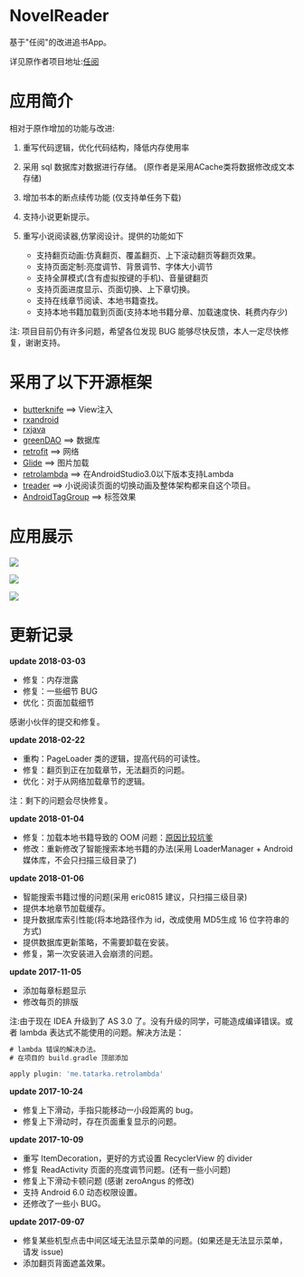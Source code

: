 # NovelReader

基于"任阅"的改进追书App。

详见原作者项目地址:[任阅](https://github.com/JustWayward/BookReader)

# 应用简介

相对于原作增加的功能与改进:

1. 重写代码逻辑，优化代码结构，降低内存使用率
2. 采用 sql 数据库对数据进行存储。 (原作者是采用ACache类将数据修改成文本存储)
3. 增加书本的断点续传功能 (仅支持单任务下载)
4. 支持小说更新提示。
5. 重写小说阅读器,仿掌阅设计。提供的功能如下

   * 支持翻页动画:仿真翻页、覆盖翻页、上下滚动翻页等翻页效果。
   * 支持页面定制:亮度调节、背景调节、字体大小调节
   * 支持全屏模式(含有虚拟按键的手机)、音量键翻页
   * 支持页面进度显示、页面切换、上下章切换。
   * 支持在线章节阅读、本地书籍查找。
   * 支持本地书籍加载到页面(支持本地书籍分章、加载速度快、耗费内存少)

注: 项目目前仍有许多问题，希望各位发现 BUG 能够尽快反馈，本人一定尽快修复，谢谢支持。

# 采用了以下开源框架

* [butterknife](https://github.com/JakeWharton/butterknife)    ==>    View注入
* [rxandroid](https://github.com/ReactiveX/RxAndroid)
* [rxjava](https://github.com/ReactiveX/RxJava)
* [greenDAO](https://github.com/greenrobot/greenDAO)    ==>    数据库
* [retrofit](https://github.com/square/retrofit)  ==> 网络
* [Glide](https://github.com/bumptech/glide)    ==>    图片加载
* [retrolambda](https://github.com/orfjackal/retrolambda)    ==>    在AndroidStudio3.0以下版本支持Lambda
* [treader](https://github.com/PeachBlossom/treader)    ==>    小说阅读页面的切换动画及整体架构都来自这个项目。
* [AndroidTagGroup](https://github.com/2dxgujun/AndroidTagGroup)    ==>    标签效果
# 应用展示

![](https://github.com/newbiechen1024/NovelReader/blob/master/screenshot/reader.gif)

![](https://github.com/newbiechen1024/NovelReader/blob/master/screenshot/load_local_file.gif)

![](https://github.com/newbiechen1024/NovelReader/blob/master/screenshot/download.gif)

# 更新记录

**update 2018-03-03**

* 修复：内存泄露
* 修复：一些细节 BUG
* 优化：页面加载细节

感谢小伙伴的提交和修复。

**update 2018-02-22**

* 重构：PageLoader 类的逻辑，提高代码的可读性。
* 修复：翻页到正在加载章节，无法翻页的问题。
* 优化：对于从网络加载章节的逻辑。

注：剩下的问题会尽快修复。

**update 2018-01-04**

* 修复：加载本地书籍导致的 OOM 问题：[原因比较坑爹](https://github.com/newbiechen1024/NovelReader/issues/26)
* 修改：重新修改了智能搜索本地书籍的办法(采用 LoaderManager + Android 媒体库，不会只扫描三级目录了)

**update 2018-01-06**

* 智能搜索书籍过慢的问题(采用 eric0815 建议，只扫描三级目录)
* 提供本地章节加载缓存。
* 提升数据库索引性能(将本地路径作为 id，改成使用 MD5生成 16 位字符串的方式)
* 提供数据库更新策略，不需要卸载在安装。
* 修复，第一次安装进入会崩溃的问题。

**update 2017-11-05**

* 添加每章标题显示
* 修改每页的排版

注:由于现在 IDEA 升级到了 AS 3.0 了。没有升级的同学，可能造成编译错误。或者 lambda 表达式不能使用的问题。解决方法是：

```gradle
# lambda 错误的解决办法。
# 在项目的 build.gradle 顶部添加

apply plugin: 'me.tatarka.retrolambda'
```

**update 2017-10-24**

* 修复上下滑动，手指只能移动一小段距离的 bug。
* 修复上下滑动时，存在页面重复显示的问题。

**update 2017-10-09**

* 重写 ItemDecoration，更好的方式设置 RecyclerView 的 divider
* 修复 ReadActivity 页面的亮度调节问题。(还有一些小问题)
* 修复上下滑动卡顿问题 (感谢 zeroAngus 的修改)
* 支持 Android 6.0 动态权限设置。
* 还修改了一些小 BUG。

**update 2017-09-07**
* 修复某些机型点击中间区域无法显示菜单的问题。(如果还是无法显示菜单，请发 issue)
* 添加翻页背面遮盖效果。
